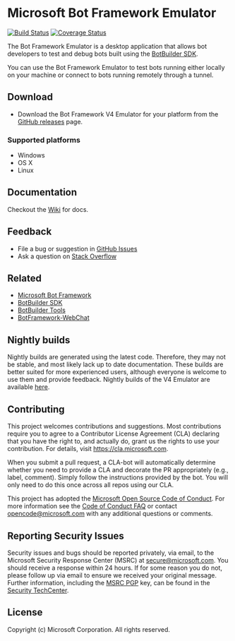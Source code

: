 # Microsoft Bot Framework Emulator
[![Build Status](https://travis-ci.org/Microsoft/BotFramework-Emulator.svg?branch=master)](https://travis-ci.org/Microsoft/BotFramework-Emulator) [![Coverage Status](https://coveralls.io/repos/github/Microsoft/BotFramework-Emulator/badge.svg?branch=master)](https://coveralls.io/github/Microsoft/BotFramework-Emulator?branch=master)

The Bot Framework Emulator is a desktop application that allows bot developers to test and debug bots built using the [BotBuilder SDK](https://github.com/microsoft/botbuilder).

You can use the Bot Framework Emulator to test bots running either locally on your machine or connect to bots running remotely through a tunnel.

## Download

* Download the Bot Framework V4 Emulator for your platform from the [GitHub releases](https://github.com/Microsoft/BotFramework-Emulator/releases/latest) page.

### Supported platforms

* Windows
* OS X
* Linux

## Documentation

Checkout the [Wiki](https://github.com/Microsoft/BotFramework-Emulator/wiki) for docs.

## Feedback

* File a bug or suggestion in [GitHub Issues](https://github.com/Microsoft/BotFramework-Emulator/blob/v4/CONTRIBUTING.md#submitting-issues)
* Ask a question on [Stack Overflow](https://stackoverflow.com/questions/tagged/botframework)

## Related

* [Microsoft Bot Framework](https://botframework.com)
* [BotBuilder SDK](https://github.com/Microsoft/BotBuilder)
* [BotBuilder Tools](https://github.com/Microsoft/BotBuilder-Tools)
* [BotFramework-WebChat](https://github.com/Microsoft/BotFramework-WebChat)

## Nightly builds

Nightly builds are generated using the latest code. Therefore, they may not be stable, and most likely lack up to date documentation. These builds are better suited for more experienced users, although everyone is welcome to use them and provide feedback. Nightly builds of the V4 Emulator are available [here](https://github.com/Microsoft/botframework-emulator-nightlies/releases).

## Contributing

This project welcomes contributions and suggestions.  Most contributions require you to agree to a
Contributor License Agreement (CLA) declaring that you have the right to, and actually do, grant us
the rights to use your contribution. For details, visit https://cla.microsoft.com.

When you submit a pull request, a CLA-bot will automatically determine whether you need to provide
a CLA and decorate the PR appropriately (e.g., label, comment). Simply follow the instructions
provided by the bot. You will only need to do this once across all repos using our CLA.

This project has adopted the [Microsoft Open Source Code of Conduct](https://opensource.microsoft.com/codeofconduct/).
For more information see the [Code of Conduct FAQ](https://opensource.microsoft.com/codeofconduct/faq/) or
contact [opencode@microsoft.com](mailto:opencode@microsoft.com) with any additional questions or comments.

## Reporting Security Issues
Security issues and bugs should be reported privately, via email, to the Microsoft Security Response Center (MSRC) at [secure@microsoft.com](mailto:secure@microsoft.com). You should receive a response within 24 hours. If for some reason you do not, please follow up via email to ensure we received your original message. Further information, including the [MSRC PGP](https://technet.microsoft.com/en-us/security/dn606155) key, can be found in the [Security TechCenter](https://technet.microsoft.com/en-us/security/default).

## License

Copyright (c) Microsoft Corporation. All rights reserved.
